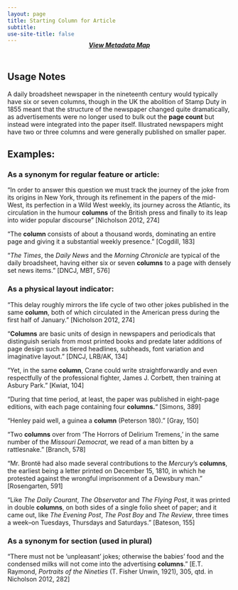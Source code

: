 ```yaml
---
layout: page
title: Starting Column for Article
subtitle:  
use-site-title: false
---
```


<h4 style="text-align:center;font-style:italic;margin-top:-20px;margin-bottom:50px;"><a href="../../maps/starting-column-for-article">View Metadata Map</a></h4>

## Usage Notes

A daily broadsheet newspaper in the nineteenth century would typically
have six or seven columns, though in the UK the abolition of Stamp Duty
in 1855 meant that the structure of the newspaper changed quite
dramatically, as advertisements were no longer used to bulk out the
**page count** but instead were integrated into the paper itself.
Illustrated newspapers might have two or three columns and were
generally published on smaller paper.

## Examples:

### As a synonym for regular feature or article:

“In order to answer this question we must track the journey of the
    joke from its origins in New York, through its refinement in the
    papers of the mid-West, its perfection in a Wild West weekly, its
    journey across the Atlantic, its circulation in the humour
    **columns** of the British press and finally to its leap into wider
    popular discourse” \[Nicholson 2012, 274\]

“The **column** consists of about a thousand words, dominating an
    entire page and giving it a substantial weekly presence.” \[Cogdill,
    183\]

“*The Times*, the *Daily News* and the *Morning Chronicle* are
    typical of the daily broadsheet, having either six or seven
    **columns** to a page with densely set news items.” \[DNCJ, MBT,
    576\]

### As a physical layout indicator:

“This delay roughly mirrors the life cycle of two other jokes
    published in the same **column**, both of which circulated in the
    American press during the first half of January.” \[Nicholson 2012,
    274\]

“**Columns** are basic units of design in newspapers and periodicals
    that distinguish serials from most printed books and predate later
    additions of page design such as tiered headlines, subheads, font
    variation and imaginative layout.” \[DNCJ, LRB/AK, 134\]

“Yet, in the same **column**, Crane could write straightforwardly
    and even respectfully of the professional fighter, James J. Corbett,
    then training at Asbury Park.” \[Kwiat, 104\]

“During that time period, at least, the paper was published in
    eight-page editions, with each page containing four **columns.**“
    \[Simons, 389\]

“Henley paid well, a guinea a **column** (Peterson 180).” \[Gray,
    150\]

“Two **columns** over from ‘The Horrors of Delirium Tremens,’ in the
    same number of the *Missouri Democrat*, we read of a man bitten by a
    rattlesnake.” \[Branch, 578\]

“Mr. Brontë had also made several contributions to the *Mercury*’s
    **columns**, the earliest being a letter printed on December 15,
    1810, in which he protested against the wrongful imprisonment of a
    Dewsbury man.” \[Rosengarten, 591\]

“Like *The Daily Courant*, *The Observator* and *The Flying Post*,
    it was printed in double **columns**, on both sides of a single
    folio sheet of paper; and it came out, like *The Evening Post*, *The
    Post Boy* and *The Review*, three times a week–on Tuesdays,
    Thursdays and Saturdays.” \[Bateson, 155\]

### As a synonym for section (used in plural)

“There must not be ‘unpleasant’ jokes; otherwise the babies’ food
    and the condensed milks will not come into the advertising
    **columns**.” \[E.T. Raymond, *Portraits of the Nineties* (T. Fisher
    Unwin, 1921), 305, qtd. in Nicholson 2012, 282\]
